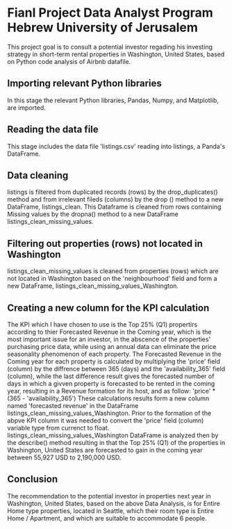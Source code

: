 # Fianl Project Data Analyst Program Hebrew University of Jerusalem
This project goal is to consult a potential investor regading his investing strategy in short-term rental properties in Washington, United States, based on Python code analysis of Airbnb datafile.

## Importing relevant Python libraries
In this stage the relevant Python libraries, Pandas, Numpy, and Matplotlib, are imported.

## Reading the data file
This stage includes the data file 'listings.csv' reading into listings, a Panda's DataFrame.

## Data cleaning
listings is filtered from duplicated records (rows) by the drop_duplicates() method and from irrelevant fileds (columns) by the drop () method to a new DataFrame, listings_clean. 
This Dataframe is cleaned from rows containing Missing values by the dropna() method to a new DataFrame listings_clean_missing_values.

## Filtering out properties (rows) not located in Washington
listings_clean_missing_values is cleaned from properties (rows) which are not located in Washington based on the 'neighbourhood' field and form a new DataFrame, listings_clean_missing_values_Washington.

## Creating a new column for the KPI calculation
The KPI which I have chosen to use is the Top 25% (Q1) propertirs according to thier Forecasted Revenue in the Coming year, which is the most important issue for an investor, in the abscence of the properties'
purchasing price data, while using an annual data can eliminate the price seasonality phenomenon of each property. 
The Forecasted Revenue in the Coming year for each property is calculated by multiplying the 'price' field (column) by the diffrence between 365 (days) and the 'availability_365' field (column), while the last
difference result gives the forecasted number of days in which a givven property is forecasted to be rented in the coming year, resulting in a Revenue formation for its host, and as follow:
'price' * (365 - 'availability_365')
These calculations results form a new column named 'forecasted revenue' in the DataFrame listings_clean_missing_values_Washington. 
Prior to the formation of the abpve KPI column it was needed to convert the 'price' field (column) variable type from currenct to float.
listings_clean_missing_values_Washington DataFrame is analyzed then by the describe() method resulting in that the Top 25% (Q1) of the properties in Washington, United States are forecasted to gain
in the coming year between 55,927 USD to 2,190,000 USD.

## Conclusion
The recommendation to the potential investor in properties next year in Washington, United States, based on the above Data Analysis, is for Entire Home type properties, located in Seattle, which their 
room type is Entire Home / Apartment, and which are suitable to accommodate 6 people.
